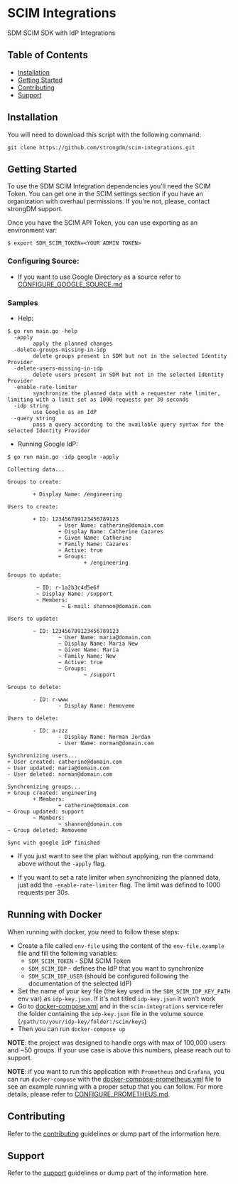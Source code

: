 # SCIM Integrations

SDM SCIM SDK with IdP Integrations

## Table of Contents

- [Installation](#installation)
- [Getting Started](#getting-started)
- [Contributing](#contributing)
- [Support](#support)

## Installation

You will need to download this script with the following command:

```
git clone https://github.com/strongdm/scim-integrations.git
```

## Getting Started

To use the SDM SCIM Integration dependencies you'll need the SCIM Token. You can get one in the SCIM settings section if you have an organization with overhaul permissions. If you're not, please, contact strongDM support.

Once you have the SCIM API Token, you can use exporting as an environment var:

```
$ export SDM_SCIM_TOKEN=<YOUR ADMIN TOKEN>
```

### Configuring Source:

- If you want to use Google Directory as a source refer to [CONFIGURE_GOOGLE_SOURCE.md](docs/CONFIGURE_GOOGLE_SOURCE.md)

### Samples

- Help:

```
$ go run main.go -help
  -apply
        apply the planned changes
  -delete-groups-missing-in-idp
        delete groups present in SDM but not in the selected Identity Provider
  -delete-users-missing-in-idp
        delete users present in SDM but not in the selected Identity Provider
  -enable-rate-limiter
        synchronize the planned data with a requester rate limiter, limiting with a limit set as 1000 requests per 30 seconds
  -idp string
        use Google as an IdP
  -query string
        pass a query according to the available query syntax for the selected Identity Provider
```

- Running Google IdP:

```
$ go run main.go -idp google -apply

Collecting data...

Groups to create:

        + Display Name: /engineering

Users to create:

        + ID: 123456789123456789123
                + User Name: catherine@domain.com
                + Display Name: Catherine Cazares
                + Given Name: Catherine
                + Family Name: Cazares
                + Active: true
                + Groups:
                        + /engineering

Groups to update:

         ~ ID: r-1a2b3c4d5e6f
         ~ Display Name: /support
         ~ Members:
                 ~ E-mail: shannon@domain.com

Users to update:

        ~ ID: 123456789123456789123
                ~ User Name: maria@domain.com
                ~ Display Name: Maria New
                ~ Given Name: Maria
                ~ Family Name: New
                ~ Active: true
                ~ Groups:
                        ~ /support

Groups to delete:

        - ID: r-www
                - Display Name: Removeme

Users to delete:

        - ID: a-zzz
                - Display Name: Norman Jordan
                - User Name: norman@domain.com

Synchronizing users...
+ User created: catherine@domain.com
~ User updated: maria@domain.com
- User deleted: norman@domain.com

Synchronizing groups...
+ Group created: engineering
        + Members:
                + catherine@domain.com
~ Group updated: support
        ~ Members:
                ~ shannon@domain.com
~ Group deleted: Removeme

Sync with google IdP finished
```

- If you just want to see the plan without applying, run the command above without the `-apply` flag.

- If you want to set a rate limiter when synchronizing the planned data, just add the `-enable-rate-limiter` flag. The limit was defined to 1000 requests per 30s.

## Running with Docker

When running with docker, you need to follow these steps:

- Create a file called `env-file` using the content of the `env-file.example` file and fill the following variables:
  - `SDM_SCIM_TOKEN` - SDM SCIM Token
  - `SDM_SCIM_IDP` - defines the IdP that you want to synchronize
  - `SDM_SCIM_IDP_USER` (should be configured following the documentation of the selected IdP)
- Set the name of your key file (the key used in the `SDM_SCIM_IDP_KEY_PATH` env var) as `idp-key.json`. If it's not titled `idp-key.json` it won't work
- Go to [docker-compose.yml](docker-compose.yml) and in the `scim-integrations` service refer the folder containing the `idp-key.json` file in the volume source (`/path/to/your/idp-key/folder:/scim/keys`)
- Then you can run `docker-compose up`

**NOTE**: the project was designed to handle orgs with max of 100,000 users and ~50 groups. If your use case is above this numbers, please reach out to support.

**NOTE**: if you want to run this application with `Prometheus` and `Grafana`, you can run `docker-compose` with the [docker-compose-prometheus.yml](./docker-compose-prometheus.yml) file to see an example running with a proper setup that you can follow. For more details, please refer to [CONFIGURE_PROMETHEUS.md](./docs/CONFIGURE_PROMETHEUS.md).

## Contributing

Refer to the [contributing](CONTRIBUTING.md) guidelines or dump part of the information here.

## Support

Refer to the [support](SUPPORT.md) guidelines or dump part of the information here.
